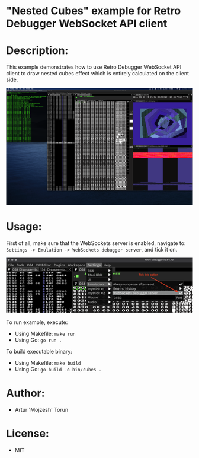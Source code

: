 # "Nested Cubes" example for Retro Debugger WebSocket API client

# Description:

This example demonstrates how to use Retro Debugger WebSocket API client to draw nested cubes effect which is entirely calculated on the client side.

![alt text](assets/Nested-Cubes.png)

# Usage:

First of all, make sure that the WebSockets server is enabled, navigate to: `Settings -> Emulation -> WebSockets debugger server`, and tick it on.

![alt text](assets/EnableWSServer.png)

To run example, execute:
- Using Makefile: `make run`
- Using Go: `go run .`

To build executable binary:
- Using Makefile: `make build`
- Using Go: `go build -o bin/cubes .`

# Author:
- Artur 'Mojzesh' Torun

# License:
- MIT
